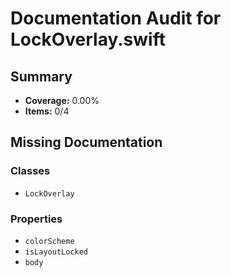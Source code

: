 # Documentation Audit for LockOverlay.swift

## Summary

- **Coverage:** 0.00%
- **Items:** 0/4

## Missing Documentation

### Classes
- `LockOverlay`

### Properties
- `colorScheme`
- `isLayoutLocked`
- `body`
